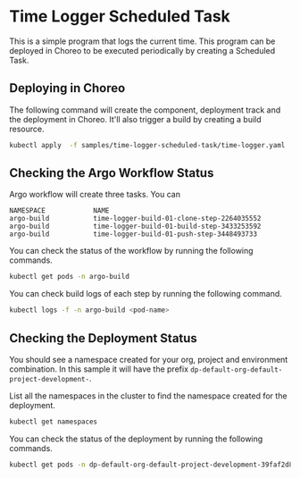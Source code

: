 # Time Logger Scheduled Task
This is a simple program that logs the current time. This program can be deployed in Choreo to be executed periodically by creating a Scheduled Task.

## Deploying in Choreo
The following command will create the component, deployment track and the deployment in Choreo. It'll also trigger a build by creating a build resource. 

```bash
kubectl apply  -f samples/time-logger-scheduled-task/time-logger.yaml
```

## Checking the Argo Workflow Status
Argo workflow will create three tasks. You can 

```
NAMESPACE            NAME 
argo-build           time-logger-build-01-clone-step-2264035552      
argo-build           time-logger-build-01-build-step-3433253592                        
argo-build           time-logger-build-01-push-step-3448493733                  
```

You can check the status of the workflow by running the following commands.

```bash
kubectl get pods -n argo-build 
```

You can check build logs of each step by running the following command.

```bash
kubectl logs -f -n argo-build <pod-name>
```

## Checking the Deployment Status
You should see a namespace created for your org, project and environment combination. In this sample it will have the prefix `dp-default-org-default-project-development-`. 

List all the namespaces in the cluster to find the namespace created for the deployment.

```bash
kubectl get namespaces
``` 

You can check the status of the deployment by running the following commands.

```bash
kubectl get pods -n dp-default-org-default-project-development-39faf2d8
```




